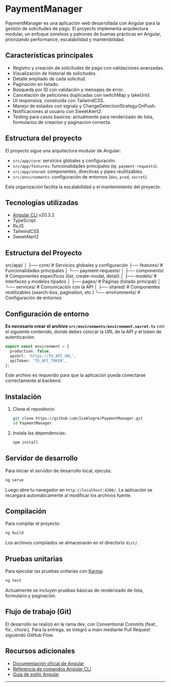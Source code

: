 # PaymentManager

PaymentManager es una aplicación web desarrollada con Angular para la gestión de solicitudes de pago.
El proyecto implementa arquitectura modular, un enfoque zoneless y patrones de buenas prácticas en Angular, priorizando performance, escalabilidad y mantenibilidad.

## Características principales

- Registro y creación de solicitudes de pago con validaciones avanzadas.
- Visualización de historial de solicitudes.
- Detalle ampliado de cada solicitud.
- Paginación en listado.
- Búsqueda por ID con validación y mensajes de error.
- Cancelación de peticiones duplicadas con switchMap y takeUntil.
- UI responsiva, construida con TailwindCSS.
- Manejo de estados con signals y ChangeDetectionStrategy.OnPush.
- Notificaciones al usuario con SweetAlert2.
- Testing para casos basicos: actualmente para renderizado de lista, formularios de creacion y paginacion correcta. 


## Estructura del proyecto

El proyecto sigue una arquitectura modular de Angular:

- `src/app/core`: servicios globales y configuración.
- `src/app/features`: funcionalidades principales (ej. `payment-requests`).
- `src/app/shared`: componentes, directivas y pipes reutilizables.
- `src/environments`: configuración de entornos (`dev`, `prod`, `secret`).

Esta organización facilita la escalabilidad y el mantenimiento del proyecto.

## Tecnologías utilizadas

- [Angular CLI](https://github.com/angular/angular-cli) v20.3.2
- TypeScript
- RxJS
- TailwindCSS
- SweetAlert2

## Estructura del Proyecto
src/app/
│
├── core/                # Servicios globales y configuración
├── features/            # Funcionalidades principales
│   └── payment-requests/
│       ├── components/  # Componentes específicos (list, create-modal, detail)
│       ├── models/      # Interfaces y modelos tipados
│       ├── pages/       # Páginas (listado principal)
│       └── services/    # Comunicación con la API
│
├── shared/              # Componentes reutilizables (search-box, pagination, etc.)
└── environments/        # Configuración de entornos


## Configuración de entorno

**Es necesario crear el archivo `src/environments/environment.secret.ts`** con el siguiente contenido, donde debes colocar la URL de la API y el token de autenticación:

```typescript
export const environment = {
  production: false,
  apiUrl: 'https://TU_API_URL',
  apiToken: 'TU_API_TOKEN',
};
```

Este archivo es requerido para que la aplicación pueda conectarse correctamente al backend.

## Instalación

1. Clona el repositorio:
   ```bash
   git clone https://github.com/IsaAlegre/PaymentManager.git
   cd PaymentManager
   ```
2. Instala las dependencias:
   ```bash
   npm install
   ```

## Servidor de desarrollo

Para iniciar el servidor de desarrollo local, ejecuta:

```bash
ng serve
```

Luego abre tu navegador en `http://localhost:4200/`. La aplicación se recargará automáticamente al modificar los archivos fuente.

## Compilación

Para compilar el proyecto:

```bash
ng build
```

Los archivos compilados se almacenarán en el directorio `dist/`.

## Pruebas unitarias

Para ejecutar las pruebas unitarias con [Karma](https://karma-runner.github.io):

```bash
ng test
```
Actualmente se incluyen pruebas básicas de renderizado de lista, formulario y paginación.

## Flujo de trabajo (Git)

El desarrollo se realizó en la rama dev, con Conventional Commits (feat:, fix:, chore:).
Para la entrega, se integró a main mediante Pull Request siguiendo GitHub Flow.


## Recursos adicionales

- [Documentación oficial de Angular](https://angular.dev/docs)
- [Referencia de comandos Angular CLI](https://angular.dev/tools/cli)
- [Guía de estilo Angular](https://angular.dev/guide/styleguide)

---
